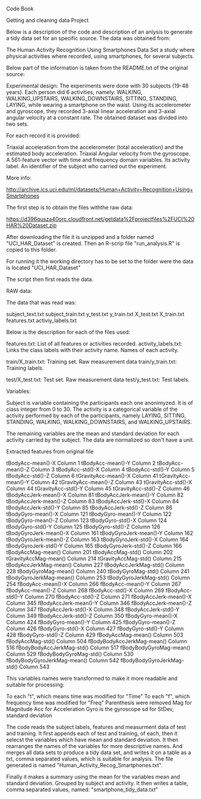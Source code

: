 Code Book

Getting and cleaning data Project

Below is a description of the code and description of an anlysis to generate a tidy data set for an specific source. The data was obtained from:

The Human Activity Recognition Using Smartphones Data Set a study where physical activities where recorded, using smartphones, for several subjects.

Below part of the information is taken from the README.txt of the original source:

Experimental design:
The experiments were done with 30 subjects (19-48 years). Each person did 6 activities, namely: WALKING, WALKING_UPSTAIRS, WALKING_DOWNSTAIRS, SITTING, STANDING, LAYING, while wearing a smartphone on the waist. Using its accelerometer and gyroscope, they recorded 3-axial linear acceleration and 3-axial angular velocity at a constant rate. The obtained dataset was divided into two sets.

For each record it is provided:

Triaxial acceleration from the accelerometer (total acceleration) and the estimated body acceleration.
Triaxial Angular velocity from the gyroscope. 
A 561-feature vector with time and frequency domain variables. 
Its activity label. 
An identifier of the subject who carried out the experiment.

More info:

http://archive.ics.uci.edu/ml/datasets/Human+Activity+Recognition+Using+Smartphones

The first step is to obtain the files withthe raw data:

https://d396qusza40orc.cloudfront.net/getdata%2Fprojectfiles%2FUCI%20HAR%20Dataset.zip

After downloading the file it is unzipped and a folder named "UCI_HAR_Dataset" is created. Then an R-scrip file "run_analysis.R" is copied to this folder.

For running it the working directory has to be set to the folder were the data is located "UCI_HAR_Dataset"

The script then first reads the data.

RAW data:

The data that was read was:

subject_text.txt
subject_train.txt
y_test.txt
y_train.txt
X_test.txt
X_train.txt
features.txt
activiy_labels.txt

Below is the description for each of the files used:

features.txt: List of all features or activities recorded.
activity_labels.txt: Links the class labels with their activity name. Names of each activity.

train/X_train.txt: Training set. Raw measurement data
train/y_train.txt: Training labels.

test/X_test.txt: Test set. Raw measurement data
test/y_test.txt: Test labels.

Variables:

Subject is variable containing the participants each one anonimyzed. It is of class integer from 0 to 30. The activity is a categorical variable of the activity performed by each of the participants, namely LAYING, SITTING, STANDING, WALKING, WALKING_DOWNSTAIRS, and WALKING_UPSTAIRS.

The remaining variables are the mean and standard deviation for each activity carried by the subject. The data are normalized so don't have a unit.

Extracted features from original file		

tBodyAcc-mean()-X	Column	1
tBodyAcc-mean()-Y	Column	2
tBodyAcc-mean()-Z	Column	3
tBodyAcc-std()-X	Column	4
tBodyAcc-std()-Y	Column	5
tBodyAcc-std()-Z	Column	6
tGravityAcc-mean()-X	Column	41
tGravityAcc-mean()-Y	Column	42
tGravityAcc-mean()-Z	Column	43
tGravityAcc-std()-X	Column	44
tGravityAcc-std()-Y	Column	45
tGravityAcc-std()-Z	Column	46
tBodyAccJerk-mean()-X	Column	81
tBodyAccJerk-mean()-Y	Column	82
tBodyAccJerk-mean()-Z	Column	83
tBodyAccJerk-std()-X	Column	84
tBodyAccJerk-std()-Y	Column	85
tBodyAccJerk-std()-Z	Column	86
tBodyGyro-mean()-X	Column	121
tBodyGyro-mean()-Y	Column	122
tBodyGyro-mean()-Z	Column	123
tBodyGyro-std()-X	Column	124
tBodyGyro-std()-Y	Column	125
tBodyGyro-std()-Z	Column	126
tBodyGyroJerk-mean()-X	Column	161
tBodyGyroJerk-mean()-Y	Column	162
tBodyGyroJerk-mean()-Z	Column	163
tBodyGyroJerk-std()-X	Column	164
tBodyGyroJerk-std()-Y	Column	165
tBodyGyroJerk-std()-Z	Column	166
tBodyAccMag-mean()	Column	201
tBodyAccMag-std()	Column	202
tGravityAccMag-mean()	Column	214
tGravityAccMag-std()	Column	215
tBodyAccJerkMag-mean()	Column	227
tBodyAccJerkMag-std()	Column	228
tBodyGyroMag-mean()	Column	240
tBodyGyroMag-std()	Column	241
tBodyGyroJerkMag-mean()	Column	253
tBodyGyroJerkMag-std()	Column	254
fBodyAcc-mean()-X	Column	266
fBodyAcc-mean()-Y	Column	267
fBodyAcc-mean()-Z	Column	268
fBodyAcc-std()-X	Column	269
fBodyAcc-std()-Y	Column	270
fBodyAcc-std()-Z	Column	271
fBodyAccJerk-mean()-X	Column	345
fBodyAccJerk-mean()-Y	Column	346
fBodyAccJerk-mean()-Z	Column	347
fBodyAccJerk-std()-X	Column	348
fBodyAccJerk-std()-Y	Column	349
fBodyAccJerk-std()-Z	Column	350
fBodyGyro-mean()-X	Column	424
fBodyGyro-mean()-Y	Column	425
fBodyGyro-mean()-Z	Column	426
fBodyGyro-std()-X	Column	427
fBodyGyro-std()-Y	Column	428
fBodyGyro-std()-Z	Column	429
fBodyAccMag-mean()	Column	503
fBodyAccMag-std()	Column	504
fBodyBodyAccJerkMag-mean()	Column	516
fBodyBodyAccJerkMag-std()	Column	517
fBodyBodyGyroMag-mean()	Column	529
fBodyBodyGyroMag-std()	Column	530
fBodyBodyGyroJerkMag-mean()	Column	542
fBodyBodyGyroJerkMag-std()	Column	543

This variables names were transformed to make it more readable and suitable for processing:

To each "t", which means time was modified for "Time"
To each "f", which frequency time was modified for "Freq"
Parenthesis were removed
Mag for Magnitude
Acc for Acceleration
Gyro is the gyroscope
sd for StDev, standard deviation

The code reads the subject labels, features and measurment data of test and training. It first appends each of test and training, of each, then it selecst the variables which have mean and standard deviation. It then rearranges the names of the variables for more descriptive names. And merges all data sets to produce a tidy data set, and writes it on a table as a txt, comma separated values, which is suitable for analysis. The file generated is named "Human_Activity_Recog_Smartphones.txt".

Finally it makes a summary using the mean for the variables mean and standard deviation. Grouped by subject and activity. It then writes a table, comma separated values, named: "smartphone_tidy_data.txt"




